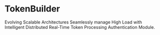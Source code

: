 # TokenBuilder
Evolving Scalable Architectures Seamlessly manage High Load with Intelligent Distributed Real-Time Token Processing Authentication Module.
